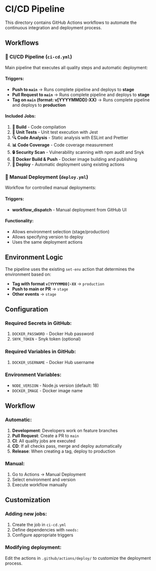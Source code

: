 # CI/CD Pipeline

This directory contains GitHub Actions workflows to automate the continuous integration and deployment process.

## Workflows

### 🚀 CI/CD Pipeline (`ci-cd.yml`)

Main pipeline that executes all quality steps and automatic deployment:

#### Triggers:
- **Push to `main`** → Runs complete pipeline and deploys to **stage**
- **Pull Request to `main`** → Runs complete pipeline and deploys to **stage**  
- **Tag on `main` (format: v[YYYYMMDD]-XX)** → Runs complete pipeline and deploys to **production**

#### Included Jobs:

1. **🔨 Build** - Code compilation
2. **🧪 Unit Tests** - Unit test execution with Jest
3. **🔍 Code Analysis** - Static analysis with ESLint and Prettier
4. **📊 Code Coverage** - Code coverage measurement
5. **🔒 Security Scan** - Vulnerability scanning with npm audit and Snyk
6. **🐳 Docker Build & Push** - Docker image building and publishing
7. **🚀 Deploy** - Automatic deployment using existing actions

### 🚀 Manual Deployment (`deploy.yml`)

Workflow for controlled manual deployments:

#### Triggers:
- **workflow_dispatch** - Manual deployment from GitHub UI

#### Functionality:
- Allows environment selection (stage/production)
- Allows specifying version to deploy
- Uses the same deployment actions

## Environment Logic

The pipeline uses the existing `set-env` action that determines the environment based on:

- **Tag with format `v[YYYYMMDD]-XX`** → `production`
- **Push to main or PR** → `stage`
- **Other events** → `stage`

## Configuration

### Required Secrets in GitHub:
1. `DOCKER_PASSWORD` - Docker Hub password
2. `SNYK_TOKEN` - Snyk token (optional)

### Required Variables in GitHub:
1. `DOCKER_USERNAME` - Docker Hub username

### Environment Variables:
- `NODE_VERSION` - Node.js version (default: 18)
- `DOCKER_IMAGE` - Docker image name

## Workflow

### Automatic:
1. **Development**: Developers work on feature branches
2. **Pull Request**: Create a PR to `main`
3. **CI**: All quality jobs are executed
4. **CD**: If all checks pass, merge and deploy automatically
5. **Release**: When creating a tag, deploy to production

### Manual:
1. Go to Actions → Manual Deployment
2. Select environment and version
3. Execute workflow manually

## Customization

### Adding new jobs:
1. Create the job in `ci-cd.yml`
2. Define dependencies with `needs:`
3. Configure appropriate triggers

### Modifying deployment:
Edit the actions in `.github/actions/deploy/` to customize the deployment process. 